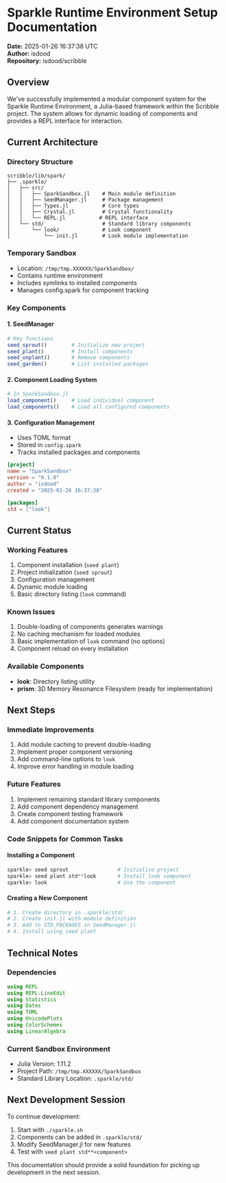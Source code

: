 # Sparkle Runtime Environment Setup Documentation
**Date:** 2025-01-26 16:37:38 UTC  
**Author:** isdood  
**Repository:** isdood/scribble

## Overview
We've successfully implemented a modular component system for the Sparkle Runtime Environment, a Julia-based framework within the Scribble project. The system allows for dynamic loading of components and provides a REPL interface for interaction.

## Current Architecture

### Directory Structure
```
scribble/lib/spark/
├── .sparkle/
│   ├── src/
│   │   ├── SparkSandbox.jl    # Main module definition
│   │   ├── SeedManager.jl     # Package management
│   │   ├── Types.jl           # Core types
│   │   ├── Crystal.jl         # Crystal functionality
│   │   └── REPL.jl           # REPL interface
│   └── std/                   # Standard library components
│       └── look/              # Look component
│           └── init.jl        # Look module implementation
```

### Temporary Sandbox
- Location: `/tmp/tmp.XXXXXX/SparkSandbox/`
- Contains runtime environment
- Includes symlinks to installed components
- Manages config.spark for component tracking

### Key Components

#### 1. SeedManager
```julia
# Key functions
seed_sprout()        # Initialize new project
seed_plant()         # Install components
seed_unplant()       # Remove components
seed_garden()        # List installed packages
```

#### 2. Component Loading System
```julia
# In SparkSandbox.jl
load_component()     # Load individual component
load_components()    # Load all configured components
```

#### 3. Configuration Management
- Uses TOML format
- Stored in `config.spark`
- Tracks installed packages and components
```toml
[project]
name = "SparkSandbox"
version = "0.1.0"
author = "isdood"
created = "2025-01-26 16:37:38"

[packages]
std = ["look"]
```

## Current Status

### Working Features
1. Component installation (`seed plant`)
2. Project initialization (`seed sprout`)
3. Configuration management
4. Dynamic module loading
5. Basic directory listing (`look` command)

### Known Issues
1. Double-loading of components generates warnings
2. No caching mechanism for loaded modules
3. Basic implementation of `look` command (no options)
4. Component reload on every installation

### Available Components
- **look**: Directory listing utility
- **prism**: 3D Memory Resonance Filesystem (ready for implementation)

## Next Steps

### Immediate Improvements
1. Add module caching to prevent double-loading
2. Implement proper component versioning
3. Add command-line options to `look`
4. Improve error handling in module loading

### Future Features
1. Implement remaining standard library components
2. Add component dependency management
3. Create component testing framework
4. Add component documentation system

### Code Snippets for Common Tasks

#### Installing a Component
```julia
sparkle> seed sprout                # Initialize project
sparkle> seed plant std**look       # Install look component
sparkle> look                       # Use the component
```

#### Creating a New Component
```julia
# 1. Create directory in .sparkle/std/
# 2. Create init.jl with module definition
# 3. Add to STD_PACKAGES in SeedManager.jl
# 4. Install using seed plant
```

## Technical Notes

### Dependencies
```julia
using REPL
using REPL.LineEdit
using Statistics
using Dates
using TOML
using UnicodePlots
using ColorSchemes
using LinearAlgebra
```

### Current Sandbox Environment
- Julia Version: 1.11.2
- Project Path: `/tmp/tmp.XXXXXX/SparkSandbox`
- Standard Library Location: `.sparkle/std/`

## Next Development Session
To continue development:
1. Start with `./sparkle.sh`
2. Components can be added in `.sparkle/std/`
3. Modify SeedManager.jl for new features
4. Test with `seed plant std**<component>`

This documentation should provide a solid foundation for picking up development in the next session.
